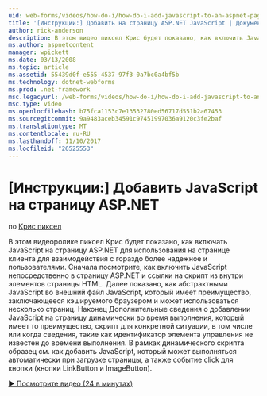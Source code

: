 ```yaml
---
uid: web-forms/videos/how-do-i/how-do-i-add-javascript-to-an-aspnet-page
title: '[Инструкции:] Добавить на страницу ASP.NET JavaScript | Документы Microsoft'
author: rick-anderson
description: В этом видео пиксел Крис будет показано, как включить JavaScript для страницы ASP.NET для использования на странице клиента для взаимодействия с пользователями гораздо более надежное и...
ms.author: aspnetcontent
manager: wpickett
ms.date: 03/13/2008
ms.topic: article
ms.assetid: 55439d0f-e555-4537-97f3-0a7bc0a4bf5b
ms.technology: dotnet-webforms
ms.prod: .net-framework
msc.legacyurl: /web-forms/videos/how-do-i/how-do-i-add-javascript-to-an-aspnet-page
msc.type: video
ms.openlocfilehash: b75fca1153c7e13532780ed56717d551b2a67453
ms.sourcegitcommit: 9a9483aceb34591c97451997036a9120c3fe2baf
ms.translationtype: MT
ms.contentlocale: ru-RU
ms.lasthandoff: 11/10/2017
ms.locfileid: "26525553"
---
```

<a name="how-do-i-add-javascript-to-an-aspnet-page"></a>[Инструкции:] Добавить JavaScript на страницу ASP.NET
====================
по [Крис пиксел](https://twitter.com/chrispels)

В этом видеоролике пиксел Крис будет показано, как включать JavaScript на страницу ASP.NET для использования на странице клиента для взаимодействия с гораздо более надежное и пользователями. Сначала посмотрите, как включить JavaScript непосредственно в страницу ASP.NET и ссылки на скрипт из внутри элементов страницы HTML. Далее показано, как абстрактными JavaScript во внешний файл JavaScript, который имеет преимущество, заключающееся кэшируемого браузером и может использоваться несколько страниц. Наконец Дополнительные сведения о добавлении JavaScript на страницу динамически во время выполнения, который имеет то преимущество, скрипт для конкретной ситуации, в том числе или когда сведения, такие как идентификатор элемента управления не известен до времени выполнения. В рамках динамического скрипта образец см. как добавить JavaScript, который может выполняться автоматически при загрузке страницы, а также событие click для кнопки (кнопки LinkButton и ImageButton).

[&#9654; Посмотрите видео (24 в минутах)](https://channel9.msdn.com/Blogs/ASP-NET-Site-Videos/how-do-i-add-javascript-to-an-aspnet-page)
